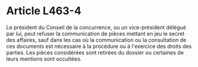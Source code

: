 # Article L463-4

Le président du Conseil de la concurrence, ou un vice-président délégué par lui, peut refuser la communication de pièces mettant en jeu le secret des affaires, sauf dans les cas où la communication ou la consultation de ces documents est nécessaire à la procédure ou à l'exercice des droits des parties. Les pièces considérées sont retirées du dossier ou certaines de leurs mentions sont occultées.